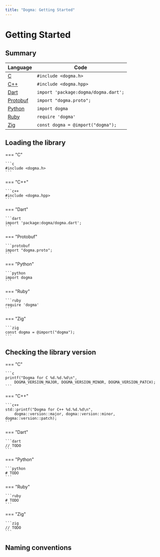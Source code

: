 ```yaml
---
title: "Dogma: Getting Started"
---
```


# Getting Started

## Summary

Language        | Code
:---------------| --------------------------------------------------------------
[C][]           | `#include <dogma.h>`
[C++][]         | `#include <dogma.hpp>`
[Dart][]        | `import 'package:dogma/dogma.dart';`
[Protobuf][]    | `import "dogma.proto";`
[Python][]      | `import dogma`
[Ruby][]        | `require 'dogma'`
[Zig][]         | `const dogma = @import("dogma");`

[C]:        https://github.com/dogmatists/dogma.c
[C++]:      https://github.com/dogmatists/dogma.cpp
[Dart]:     https://github.com/dogmatists/dogma.dart
[Protobuf]: https://github.com/dogmatists/dogma.pb
[Python]:   https://github.com/dogmatists/dogma.py
[Ruby]:     https://github.com/dogmatists/dogma.rb
[Zig]:      https://github.com/dogmatists/dogma.zig

## Loading the library

=== "C"

    ```c
    #include <dogma.h>
    ```

=== "C++"

    ```c++
    #include <dogma.hpp>
    ```

=== "Dart"

    ```dart
    import 'package:dogma/dogma.dart';
    ```

=== "Protobuf"

    ```protobuf
    import "dogma.proto";
    ```

=== "Python"

    ```python
    import dogma
    ```

=== "Ruby"

    ```ruby
    require 'dogma'
    ```

=== "Zig"

    ```zig
    const dogma = @import("dogma");
    ```

## Checking the library version

=== "C"

    ```c
    printf("Dogma for C %d.%d.%d\n",
        DOGMA_VERSION_MAJOR, DOGMA_VERSION_MINOR, DOGMA_VERSION_PATCH);
    ```

=== "C++"

    ```c++
    std::printf("Dogma for C++ %d.%d.%d\n",
        dogma::version::major, dogma::version::minor, dogma::version::patch);
    ```

=== "Dart"

    ```dart
    // TODO
    ```

=== "Python"

    ```python
    # TODO
    ```

=== "Ruby"

    ```ruby
    # TODO
    ```

=== "Zig"

    ```zig
    // TODO
    ```

## Naming conventions
